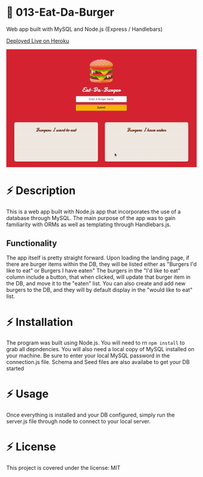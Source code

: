 # :hamburger: 013-Eat-Da-Burger
Web app built with MySQL and Node.js (Express / Handlebars)

[Deployed Live on Heroku](https://eat-da-burger-rojo.herokuapp.com/)

![Image of Employee Tracker App](readme-images/eat-da-burger.gif)

# :zap: Description
This is a web app built with Node.js app that incorporates the use of a database through MySQL. The main purpose of the app was to gain familiarity with ORMs as well as templating through Handlebars.js.

## Functionality
The app itself is pretty straight forward. Upon loading the landing page, if there are burger items within the DB, they will be listed either as "Burgers I'd like to eat" or Burgers I have eaten" The burgers in the "I'd like to eat" column include a button, that when clicked, will update that burger item in the DB, and move it to the "eaten" list. You can also create and add new burgers to the DB, and they will by default display in the "would like to eat" list.

# :zap: Installation
The program was built using Node.js. You will need to rn `npm install` to grab all depndencies. You will also need a local copy of MySQL installed on your machine. Be sure to enter your local MySQL password in the connection.js file. Schema and Seed files are also availabe to get your DB started

# :zap: Usage

Once everything is installed and your DB configured, simply run the server.js file through node to connect to your local server.


# :zap:	License

This project is covered under the license: MIT